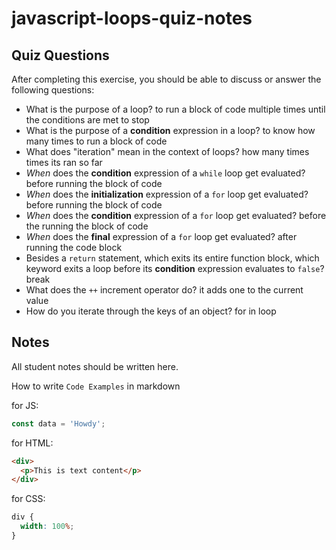 # javascript-loops-quiz-notes

## Quiz Questions

After completing this exercise, you should be able to discuss or answer the following questions:

- What is the purpose of a loop?
  to run a block of code multiple times until the conditions are met to stop
- What is the purpose of a **condition** expression in a loop?
  to know how many times to run a block of code
- What does "iteration" mean in the context of loops?
  how many times times its ran so far
- _When_ does the **condition** expression of a `while` loop get evaluated?
  before running the block of code
- _When_ does the **initialization** expression of a `for` loop get evaluated?
  before running the block of code
- _When_ does the **condition** expression of a `for` loop get evaluated?
  before the running the block of code
- _When_ does the **final** expression of a `for` loop get evaluated?
  after running the code block
- Besides a `return` statement, which exits its entire function block, which keyword exits a loop before its **condition** expression evaluates to `false`?
  break
- What does the `++` increment operator do?
  it adds one to the current value
- How do you iterate through the keys of an object?
  for in loop

## Notes

All student notes should be written here.

How to write `Code Examples` in markdown

for JS:

```javascript
const data = 'Howdy';
```

for HTML:

```html
<div>
  <p>This is text content</p>
</div>
```

for CSS:

```css
div {
  width: 100%;
}
```

